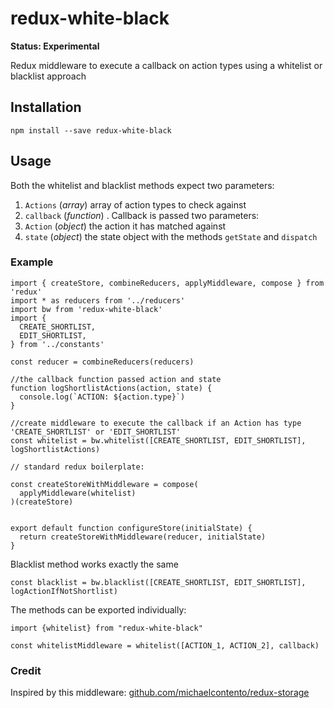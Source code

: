 # redux-white-black

**Status: Experimental**

Redux middleware to execute a callback on action types using a whitelist or blacklist approach

## Installation

`npm install --save redux-white-black`

## Usage

Both the whitelist and blacklist methods expect two parameters: 

1. `Actions` (*array*) array of action types to check against
2. `callback` (*function*) . Callback is passed two parameters:
  1. `Action` (*object*) the action it has matched against
  2. `state` (*object*) the state object with the methods `getState` and `dispatch`

### Example

```
import { createStore, combineReducers, applyMiddleware, compose } from 'redux'
import * as reducers from '../reducers'
import bw from 'redux-white-black'
import {
  CREATE_SHORTLIST,
  EDIT_SHORTLIST,
} from '../constants'

const reducer = combineReducers(reducers)

//the callback function passed action and state
function logShortlistActions(action, state) {
  console.log(`ACTION: ${action.type}`)    
}

//create middleware to execute the callback if an Action has type 'CREATE_SHORTLIST' or 'EDIT_SHORTLIST'
const whitelist = bw.whitelist([CREATE_SHORTLIST, EDIT_SHORTLIST], logShortlistActions)

// standard redux boilerplate:

const createStoreWithMiddleware = compose(
  applyMiddleware(whitelist)
)(createStore)


export default function configureStore(initialState) {
  return createStoreWithMiddleware(reducer, initialState)
}
```

Blacklist method works exactly the same

```
const blacklist = bw.blacklist([CREATE_SHORTLIST, EDIT_SHORTLIST], logActionIfNotShortlist)
```


The methods can be exported individually:

```
import {whitelist} from "redux-white-black"

const whitelistMiddleware = whitelist([ACTION_1, ACTION_2], callback)
```

### Credit

Inspired by this middleware: [github.com/michaelcontento/redux-storage](https://github.com/michaelcontento/redux-storage)
